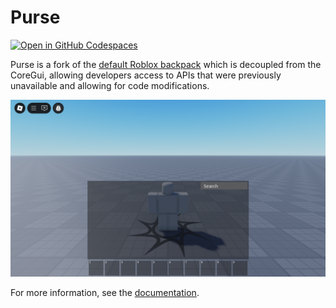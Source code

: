 # Purse

[![Open in GitHub Codespaces](https://github.com/codespaces/badge.svg)](https://codespaces.new/RyanLua/Purse?quickstart=1)

Purse is a fork of the [default Roblox backpack](https://github.com/MaximumADHD/Roblox-Client-Tracker/blob/roblox/scripts/CoreScripts/Modules/BackpackScript.lua) which is decoupled from the CoreGui, allowing developers access to APIs that were previously unavailable and allowing for code modifications.

![Screenshot of Purse](docs/assets/screenshot.png)

For more information, see the [documentation](https://purse.luau.page/).
